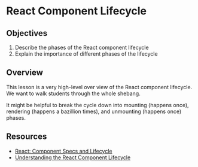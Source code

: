 # React Component Lifecycle

## Objectives

1. Describe the phases of the React component lifecycle
2. Explain the importance of different phases of the lifecycle

## Overview

This lesson is a very high-level over view of the React component lifecycle. We
want to walk students through the whole shebang.

It might be helpful to break the cycle down into mounting (happens once),
rendering (happens a bazillion times), and unmounting (happens once) phases.

## Resources

- [React: Component Specs and Lifecycle](https://facebook.github.io/react/docs/component-specs.html)
- [Understanding the React Component Lifecycle](http://busypeoples.github.io/post/react-component-lifecycle/)
